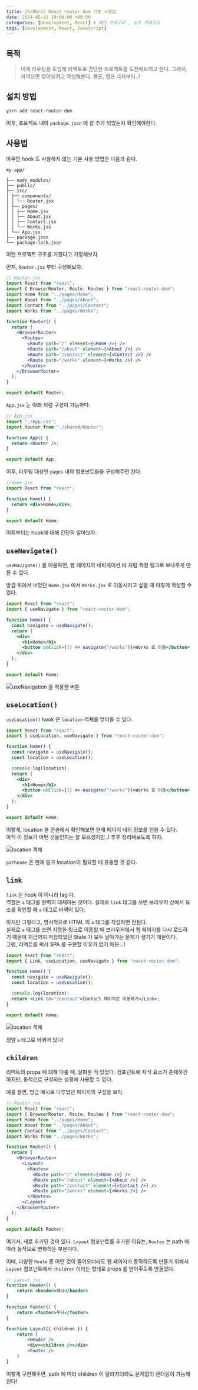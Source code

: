 ```yaml
---
title: 24/05/22 React router dom 기본 사용법
date: 2024-05-22 19:00:00 +09:00
categories: [Development, React] # 메인 카테고리 , 보조 카테고리
tags: [Development, React, JavaScript]
---
```


## 목적

> 이제 라우팅을 도입해 리액트로 간단한 프로젝트를 도전해보려고 한다. 그래서, 까먹으면 찾아오려고 작성해본다. 물론, 캠프 과제부터..!

## 설치 방법

```zsh
yarn add react-router-dom
```

이후, 프로젝트 내의 `package.json` 에 잘 추가 되었는지 확인해야한다.

## 사용법

아무런 hook 도 사용하지 않는 기본 사용 방법은 다음과 같다.

    my-app/

    ├── node_modules/
    ├── public/
    ├── src/
    │ ├── components/
    │ │ └── Router.jsx
    │ ├── pages/
    │ │ ├── Home.jsx
    │ │ ├── About.jsx
    │ │ ├── Contact.jsx
    │ │ └── Works.jsx
    │ └── App.jsx
    ├── package.json
    └── package-lock.json

이런 프로젝트 구조를 가졌다고 가정해보자.

먼저, `Router.jsx` 부터 구성해보자.

```jsx
// Router.jsx
import React from "react";
import { BrowserRouter, Route, Routes } from "react-router-dom";
import Home from "../pages/Home";
import About from "../pages/About";
import Contact from "../pages/Contact";
import Works from "../pages/Works";

function Router() {
  return (
    <BrowserRouter>
      <Routes>
        <Route path="/" element={<Home />} />
        <Route path="/about" element={<About />} />
        <Route path="/contact" element={<Contact />} />
        <Route path="/works" element={<Works />} />
      </Routes>
    </BrowserRouter>
  );
}

export default Router;
```

`App.jsx` 는 아래 처럼 구성이 가능하다.

```jsx
// App.jsx
import "./App.css";
import Router from "./shared/Router";

function App() {
  return <Router />;
}

export default App;
```

이후, 라우팅 대상인 `pages` 내의 컴포넌트들을 구성해주면 된다.

```jsx
//Home.jsx
import React from "react";

function Home() {
  return <div>Home</div>;
}

export default Home;
```

이제부터는 hook에 대해 간단히 알아보자.

## `useNavigate()`

`useNavigate()` 를 이용하면, 웹 페이지의 네비게이션 바 처럼 특정 링크로 보내주게 만들 수 있다.

방금 위에서 보았던 `Home.jsx` 에서 `Works.jsx` 로 이동시키고 싶을 때 이렇게 작성할 수 있다.

```jsx
import React from "react";
import { useNavigate } from "react-router-dom";

function Home() {
  const navigate = useNavigate();
  return (
    <div>
      <h1>Home</h1>
      <button onClick={() => navigate("/works")}>Works 로 이동</button>
    </div>
  );
}

export default Home;
```

![useNavigation 을 적용한 버튼](../assets/img/posts/240522-React-router-dom-hooks-1.gif)

## `useLocation()`

`useLocation()` hook 은 `location` 객체를 얻어올 수 있다.

```jsx
import React from "react";
import { useLocation, useNavigate } from "react-router-dom";

function Home() {
  const navigate = useNavigate();
  const location = useLocation();

  console.log(location);
  return (
    <div>
      <h1>Home</h1>
      <button onClick={() => navigate("/works")}>Works 로 이동</button>
    </div>
  );
}

export default Home;
```

이렇게, location 을 콘솔에서 확인해보면 현재 페이지 내의 정보를 얻을 수 있다.  
아직 이 정보가 어떤 것들인지는 잘 모르겠지만..! 추후 정리해보도록 하자.

![location 객체](../assets/img/posts/240522-React-router-dom-hooks-2.png)

`pathname` 은 현재 링크 location이 필요할 때 유용할 것 같다.

## `link`

`link` 는 hook 이 아니라 tag 다.  
역할은 `a` 태그를 완벽히 대체하는 것이다. 실제로 `link` 태그를 쓰면 브라우저 상에서 요소를 확인할 때 `a` 태그로 바뀌어 있다.

하지만 그렇다고, 명시적으로 HTML 의 `a` 태그를 작성하면 안된다.  
실제로 `a` 태그를 쓰면 지정한 링크로 이동할 때 브라우저에서 웹 페이지를 다시 로드하기 때문에 지금까지 저장되었던 State 가 모두 날아가는 문제가 생기기 때문이다.  
그럼, 리액트를 써서 SPA 를 구현할 이유가 없기 때문...!

```jsx
import React from "react";
import { Link, useLocation, useNavigate } from "react-router-dom";

function Home() {
  const navigate = useNavigate();
  const location = useLocation();

  console.log(location);
  return <Link to="/contact">Contact 페이지로 이동하기</Link>;
}

export default Home;
```

![location 객체](../assets/img/posts/240522-React-router-dom-hooks-3.png)

정말 `a` 태그로 바뀌어 있다!

## `children`

리액트의 props 에 대해 다룰 때, 살펴본 적 있었다.
컴포넌트에 자식 요소가 존재하긴 하지만, 동적으로 구성되는 상황에 사용할 수 있다.

예를 들면, 방금 예시로 다루었던 페이지의 구성을 보자.

```jsx
// Router.jsx
import React from "react";
import { BrowserRouter, Route, Routes } from "react-router-dom";
import Home from "../pages/Home";
import About from "../pages/About";
import Contact from "../pages/Contact";
import Works from "../pages/Works";

function Router() {
  return (
    <BrowserRouter>
      <Layout>
        <Routes>
          <Route path="/" element={<Home />} />
          <Route path="/about" element={<About />} />
          <Route path="/contact" element={<Contact />} />
          <Route path="/works" element={<Works />} />
        </Routes>
      </Layout>
    </BrowserRouter>
  );
}

export default Router;
```

여기서, 새로 추가된 것이 있다.
`Layout` 컴포넌트를 추가한 이유는,
`Routes` 는 path 에 따라 동적으로 변화하는 부분이다.

이때, 다양한 `Route` 중 어떤 것이 들어오더라도 웹 페이지가 동작하도록 만들기 위해서 `Layout` 컴포넌트에서 `children` 이라는 형태로 props 를 받아주도록 만들었다.

```jsx
// Layout.jsx
function Header() {
    return <header>헤더</header>
}

function Footer() {
    return <footer>푸터</footer>
}

function Layout({ children }) {
    return (
        <Header />
        <div><children /></div>
        <Footer />
    )
}
```

이렇게 구현해주면, path 에 따라 children 이 달라지더라도 문제없이 렌더링이 가능해진다!
